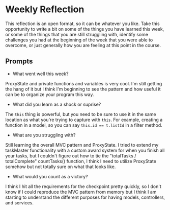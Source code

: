 # Weekly Reflection
This reflection is an open format, so it can be whatever you like. Take this opportunity to write a bit on some of the things you have learned this week, or some of the things that you are still struggling with, identify some challenges you had at the beginning of the week that you were able to overcome, or just generally how you are feeling at this point in the course.

## Prompts
- What went well this week?

ProxyState and private functions and variables is very cool. I'm still getting the hang of it but I think I'm beginning to see the pattern and how useful it can be to organize your program this way. 

- What did you learn as a shock or suprise?

The `this` thing is powerful, but you need to be sure to use it in the same location as what you're trying to capture with `this`. For example, creating a function in a model, so you can say `this.id == t.listId` in a filter method. 

- What are you struggling with?

Still learning the overall MVC pattern and ProxyState. I tried to extend my taskMaster functionality with a custom award system for when you finish all your tasks, but I couldn't figure out how to tie the "totalTasks / totalComplete" countTasks() function, I think I need to utilize ProxyState somehow but not totally sure on what that looks like. 

- What would you count as a victory?

I think I hit all the requirements for the checkpoint pretty quickly, so I don't know if I could reproduce the MVC pattern from memory but I think I am starting to understand the different purposes for having models, controllers, and services. 